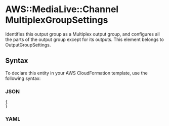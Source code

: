 # AWS::MediaLive::Channel MultiplexGroupSettings<a name="aws-properties-medialive-channel-multiplexgroupsettings"></a>

Identifies this output group as a Multiplex output group, and configures all the parts of the output group except for its outputs\. This element belongs to OutputGroupSettings\.

## Syntax<a name="aws-properties-medialive-channel-multiplexgroupsettings-syntax"></a>

To declare this entity in your AWS CloudFormation template, use the following syntax:

### JSON<a name="aws-properties-medialive-channel-multiplexgroupsettings-syntax.json"></a>

```
{
}
```

### YAML<a name="aws-properties-medialive-channel-multiplexgroupsettings-syntax.yaml"></a>

```
```